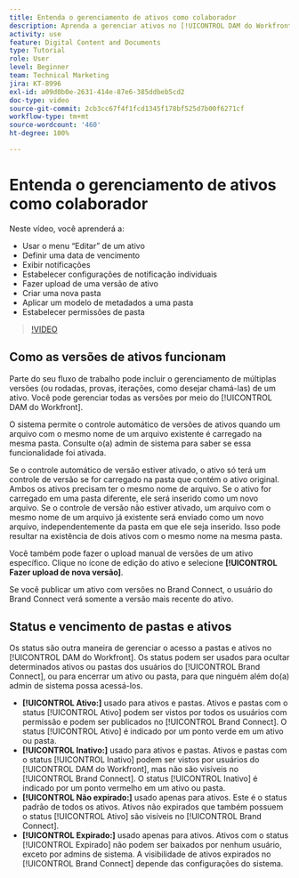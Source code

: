 ```yaml
---
title: Entenda o gerenciamento de ativos como colaborador
description: Aprenda a gerenciar ativos no [!UICONTROL DAM do Workfront] para melhorar o seu fluxo de trabalho.
activity: use
feature: Digital Content and Documents
type: Tutorial
role: User
level: Beginner
team: Technical Marketing
jira: KT-8996
exl-id: a09d0b0e-2631-414e-87e6-385ddbeb5cd2
doc-type: video
source-git-commit: 2cb3cc67f4f1fcd1345f178bf525d7b00f6271cf
workflow-type: tm+mt
source-wordcount: '460'
ht-degree: 100%

---
```


# Entenda o gerenciamento de ativos como colaborador

Neste vídeo, você aprenderá a:

* Usar o menu “Editar” de um ativo
* Definir uma data de vencimento
* Exibir notificações
* Estabelecer configurações de notificação individuais
* Fazer upload de uma versão de ativo
* Criar uma nova pasta
* Aplicar um modelo de metadados a uma pasta
* Estabelecer permissões de pasta

>[!VIDEO](https://video.tv.adobe.com/v/335256/?quality=12&learn=on)

## Como as versões de ativos funcionam

Parte do seu fluxo de trabalho pode incluir o gerenciamento de múltiplas versões (ou rodadas, provas, iterações, como desejar chamá-las) de um ativo. Você pode gerenciar todas as versões por meio do [!UICONTROL DAM do Workfront].

O sistema permite o controle automático de versões de ativos quando um arquivo com o mesmo nome de um arquivo existente é carregado na mesma pasta. Consulte o(a) admin de sistema para saber se essa funcionalidade foi ativada.

Se o controle automático de versão estiver ativado, o ativo só terá um controle de versão se for carregado na pasta que contém o ativo original. Ambos os ativos precisam ter o mesmo nome de arquivo. Se o ativo for carregado em uma pasta diferente, ele será inserido como um novo arquivo.
Se o controle de versão não estiver ativado, um arquivo com o mesmo nome de um arquivo já existente será enviado como um novo arquivo, independentemente da pasta em que ele seja inserido. Isso pode resultar na existência de dois ativos com o mesmo nome na mesma pasta.

Você também pode fazer o upload manual de versões de um ativo específico. Clique no ícone de edição do ativo e selecione **[!UICONTROL Fazer upload de nova versão]**.

Se você publicar um ativo com versões no Brand Connect, o usuário do Brand Connect verá somente a versão mais recente do ativo.

## Status e vencimento de pastas e ativos

Os status são outra maneira de gerenciar o acesso a pastas e ativos no [!UICONTROL DAM do Workfront]. Os status podem ser usados para ocultar determinados ativos ou pastas dos usuários do [!UICONTROL Brand Connect], ou para encerrar um ativo ou pasta, para que ninguém além do(a) admin de sistema possa acessá-los.

* **[!UICONTROL Ativo:]** usado para ativos e pastas. Ativos e pastas com o status [!UICONTROL Ativo] podem ser vistos por todos os usuários com permissão e podem ser publicados no [!UICONTROL Brand Connect]. O status [!UICONTROL Ativo] é indicado por um ponto verde em um ativo ou pasta.
* **[!UICONTROL Inativo:]** usado para ativos e pastas. Ativos e pastas com o status [!UICONTROL Inativo] podem ser vistos por usuários do [!UICONTROL DAM do Workfront], mas não são visíveis no [!UICONTROL Brand Connect]. O status [!UICONTROL Inativo] é indicado por um ponto vermelho em um ativo ou pasta.
* **[!UICONTROL Não expirado:]** usado apenas para ativos. Este é o status padrão de todos os ativos. Ativos não expirados que também possuem o status [!UICONTROL Ativo] são visíveis no [!UICONTROL Brand Connect].
* **[!UICONTROL Expirado:]** usado apenas para ativos. Ativos com o status [!UICONTROL Expirado] não podem ser baixados por nenhum usuário, exceto por admins de sistema. A visibilidade de ativos expirados no [!UICONTROL Brand Connect] depende das configurações do sistema.
